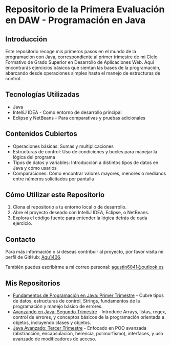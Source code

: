 <!DOCTYPE html>
<html lang="es">
<head>
    <meta charset="UTF-8">
    <meta name="viewport" content="width=device-width, initial-scale=1.0">
</head>
<body>
    <h1>Repositorio de la Primera Evaluación en DAW - Programación en Java</h1>
    <h2>Introducción</h2>
    <p>Este repositorio recoge mis primeros pasos en el mundo de la programación con Java, correspondiente al primer trimestre de mi Ciclo Formativo de Grado Superior en Desarrollo de Aplicaciones Web. Aquí encontrarás ejercicios básicos que sientan las bases de la programación, abarcando desde operaciones simples hasta el manejo de estructuras de control.</p>
    
<h2>Tecnologías Utilizadas</h2>
    <ul>
        <li>Java</li>
        <li>IntelliJ IDEA - Como entorno de desarrollo principal</li>
        <li>Eclipse y NetBeans - Para comparativas y pruebas adicionales</li>
    </ul>
    
<h2>Contenidos Cubiertos</h2>
    <ul>
        <li>Operaciones básicas: Sumas y multiplicaciones</li>
        <li>Estructuras de control: Uso de condiciones y bucles para manejar la lógica del programa</li>
        <li>Tipos de datos y variables: Introducción a distintos tipos de datos en Java y cómo usarlos</li>
        <li>Comparaciones: Cómo encontrar valores mayores, menores o medianos entre números solicitados por pantalla</li>
    </ul>
    
<h2>Cómo Utilizar este Repositorio</h2>
    <ol>
        <li>Clona el repositorio a tu entorno local o de desarrollo.</li>
        <li>Abre el proyecto deseado con IntelliJ IDEA, Eclipse, o NetBeans.</li>
        <li>Explora el código fuente para entender la lógica detrás de cada ejercicio.</li>
    </ol>
    
<h2>Contacto</h2>
    <p>Para más información o si deseas contribuir al proyecto, por favor visita mi perfil de GitHub: <a href="https://github.com/Agu1406">Agu1406</a>.</p>
    <p>También puedes escribirme a mi correo personal: <a href="mailto:agustin6041@outlook.es">agustin6041@outlook.es</a></p>
    
<h2>Mis Repositorios</h2>
    <ul>
        <li><a href="https://github.com/Agu1406/PrimeraEvaluacionJava">Fundamentos de Programación en Java: Primer Trimestre</a> - Cubre tipos de datos, estructuras de control, Strings, fundamentos de la programación y manejo básico de errores.</li>
        <li><a href="https://github.com/Agu1406/SegundaEvaluacionJava">Avanzando en Java: Segundo Trimestre</a> - Introduce Arrays, listas, regex, control de errores, y conceptos básicos de la programación orientada a objetos, incluyendo clases y objetos.</li>
        <li><a href="https://github.com/Agu1406/TerceraEvaluacionJava">Java Avanzado: Tercer Trimestre</a> - Enfocado en POO avanzada (abstracción, encapsulación, herencia, polimorfismo), interfaces, y uso avanzado de modificadores de acceso.</li>
    </ul>
</body>
</html>
